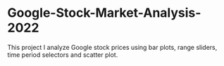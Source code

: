 # Google-Stock-Market-Analysis-2022
This project I analyze Google stock prices using bar plots, range sliders, time period selectors and scatter plot.
